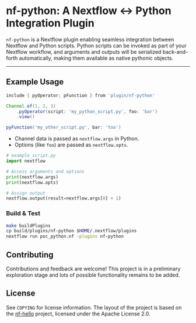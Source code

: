 # nf-python: A Nextflow ↔ Python Integration Plugin

`nf-python` is a Nextflow plugin enabling seamless integration between Nextflow and Python scripts. Python scripts can be invoked as part of your Nextflow workflow, and arguments and outputs will be serialized back-and-forth automatically, making them available as native pythonic objects.

---

## Example Usage

```groovy
include { pyOperator; pFunction } from 'plugin/nf-python'

Channel.of(1, 2, 3)
    .pyOperator(script: 'my_python_script.py', foo: 'bar')
    .view()

pyFunction('my_other_script.py', bar: 'too')
```

- Channel data is passed as `nextflow.args` in Python.
- Options (like `foo`) are passed as `nextflow.opts`.

```python
# example_script.py
import nextflow

# Access arguments and options
print(nextflow.args)
print(nextflow.opts)

# Assign output
nextflow.output(result=nextflow.args[0] + 1)
```

### Build & Test

```bash
make buildPlugins
cp build/plugins/nf-python $HOME/.nextflow/plugins
nextflow run poc_python.nf -plugins nf-python
```

## Contributing

Contributions and feedback are welcome! This project is in a preliminary exploration stage and lots of possible functionality remains to be added.

## License

See `COPYING` for license information.
The layout of the project is based on the [nf-hello](https://github.com/nextflow-io/nf-hello.git) project, licensed under the Apache License 2.0.
